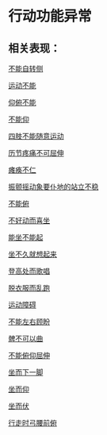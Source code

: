 # 行动功能异常

## 相关表现：

[不能自转侧](https://zuoye.gmzyh.com/search?key=不能自转侧)
[运动不能](https://zuoye.gmzyh.com/search?key=运动不能)
[仰俯不能](https://zuoye.gmzyh.com/search?key=仰俯不能)
[不能仰](https://zuoye.gmzyh.com/search?key=不能仰)
[四肢不能随意运动](https://zuoye.gmzyh.com/search?key=四肢不能随意运动)
[历节疼痛不可屈伸](https://zuoye.gmzyh.com/search?key=历节疼痛不可屈伸)
[瘫痪不仁](https://zuoye.gmzyh.com/search?key=瘫痪不仁)
[振颤摇动象要仆地的站立不稳](https://zuoye.gmzyh.com/search?key=振颤摇动象要仆地的站立不稳)
[不能俯](https://zuoye.gmzyh.com/search?key=不能俯)
[不好动而喜坐](https://zuoye.gmzyh.com/search?key=不好动而喜坐)
[能坐不能起](https://zuoye.gmzyh.com/search?key=能坐不能起)
[坐不久就想起来](https://zuoye.gmzyh.com/search?key=坐不久就想起来)
[登高处而歌唱](https://zuoye.gmzyh.com/search?key=登高处而歌唱)
[脱衣服而乱跑](https://zuoye.gmzyh.com/search?key=脱衣服而乱跑)
[运动障碍](https://zuoye.gmzyh.com/search?key=运动障碍)
[不能左右顾盼](https://zuoye.gmzyh.com/search?key=不能左右顾盼)
[髀不可以曲](https://zuoye.gmzyh.com/search?key=髀不可以曲)
[不能俯仰屈伸](https://zuoye.gmzyh.com/search?key=不能俯仰屈伸)
[坐而下一脚](https://zuoye.gmzyh.com/search?key=坐而下一脚)
[坐而仰](https://zuoye.gmzyh.com/search?key=坐而仰)
[坐而伏](https://zuoye.gmzyh.com/search?key=坐而伏)
[行走时弓腰前俯](https://zuoye.gmzyh.com/search?key=行走时弓腰前俯)